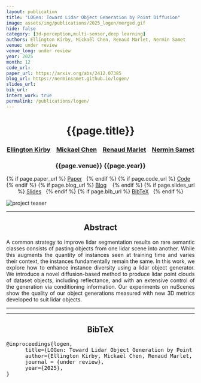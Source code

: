 ```yaml
---
layout: publication
title: "LOGen: Toward Lidar Object Generation by Point Diffusion"
image: assets/img/publications/2025_logen/merged.gif
hide: false
category: [3d-perception,multi-sensor,deep learning]
authors: Ellington Kirby, Mickaël Chen, Renaud Marlet, Nermin Samet
venue: under review
venue_long: under review
year: 2025
month: 12
code_url: 
paper_url: https://arxiv.org/abs/2412.07385
blog_url: https://nerminsamet.github.io/logen/
slides_url:
bib_url:
intern_work: true
permalink: /publications/logen/
---
```


<h1 align="center"> {{page.title}} </h1>
<!-- Simple call of authors -->
<!-- <h3 align="center"> {{page.authors}} </h3> -->
<!-- Alternatively you can add links to author pages -->
<h3 align="center"> <a href="https://ellingtonkirby.github.io/">Ellington Kirby</a> &nbsp;&nbsp; <a href="https://scholar.google.fr/citations?hl=fr&user=QnRpMJAAAAAJ&view_op=list_works&sortby=pubdate">Mickael Chen</a> &nbsp;&nbsp; <a href="https://imagine.enpc.fr/~marletr/">Renaud Marlet</a> &nbsp;&nbsp; <a href="https://nerminsamet.github.io/">Nermin Samet</a></h3>


<h3 align="center"> {{page.venue}} {{page.year}} </h3>

<div align="center">
  <p>
    {% if page.paper_url %}
    <a href="{{ page.paper_url }}"><i class="far fa-file-pdf"></i> Paper</a>&nbsp;&nbsp;
    {% endif %}
    {% if page.code_url %}
    <a href="{{ page.code_url }}"><i class="fab fa-github"></i> Code</a> &nbsp;&nbsp;
    {% endif %}
    {% if page.blog_url %}
    <a href="{{ page.blog_url }}"><i class="fab fa-blogger"></i> Blog</a> &nbsp;&nbsp;
    {% endif %}
    {% if page.slides_url %}
    <a href="{{ page.slides_url }}"><i class="far fa-file-pdf"></i> Slides</a>&nbsp;&nbsp;
    {% endif %}
    {% if page.bib_url %}
    <a href="{{ page.bib_url}}"><i class="far fa-file-alt"></i> BibTeX</a>&nbsp;&nbsp;
    {% endif %}
  </p>
</div>


<div class="publication-teaser">
    <img src="../../{{ page.image }}" alt="project teaser"/>
</div>


<hr>

<h2  align="center"> Abstract</h2>

<p align="justify">A common strategy to improve lidar segmentation results on rare semantic classes consists of pasting objects from one lidar scene into another. While this augments the quantity of instances seen at training time and varies their context, the instances fundamentally remain the same. In this work, we explore how to enhance instance diversity using a lidar object generator. We introduce a novel diffusion-based method to produce lidar point clouds of dataset objects, including reflectance, and with an extensive control of the generation via conditioning information. Our experiments on nuScenes show the quality of our object generations measured with new 3D metrics developed to suit lidar objects.
</p>

<hr>
<hr>

<h2  align="center">BibTeX</h2>
<left>
  <pre class="bibtex-box">
@inproceedings{logen,
      title={LOGen: Toward Lidar Object Generation by Point Diffusion},
      author={Ellington Kirby, Mickaël Chen, Renaud Marlet, Nermin Samet},
      journal = {under review},
      year={2025},
}
</pre>
</left>

<br>
